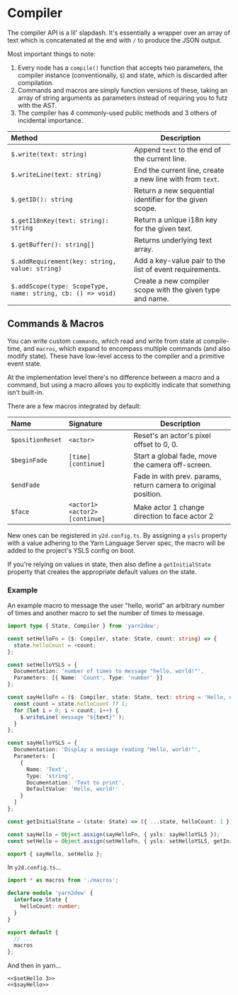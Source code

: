 # Compiler

The compiler API is a lil' slapdash. It's essentially a wrapper over an array of text which is concatenated at the end with `/` to produce the JSON output.

Most important things to note:

1.  Every node has a `compile()` function that accepts two parameters, the compiler instance (conventionally, `$`) and state, which is discarded after compilation.
2.  Commands and macros are simply function versions of these, taking an array of string arguments as parameters instead of requiring you to futz with the AST.
3.  The compiler has 4 commonly-used public methods and 3 others of incidental importance.

| Method                                                      | Description                                               |
| :---------------------------------------------------------- | --------------------------------------------------------- |
| `$.write(text: string)`                                     | Append `text` to the end of the current line.             |
| `$.writeLine(text: string)`                                 | End the current line, create a new line with from `text`. |
| `$.getID(): string`                                         | Return a new sequential identifier for the given scope.   |
| `$.getI18nKey(text: string): string`                        | Return a unique i18n key for the given text.              |
| `$.getBuffer(): string[]`                                   | Returns underlying text array.                            |
| `$.addRequirement(key: string, value: string)`              | Add a key-value pair to the list of event requirements.   |
| `$.addScope(type: ScopeType, name: string, cb: () => void)` | Create a new compiler scope with the given type and name. |

## Commands & Macros

You can write custom `commands`, which read and write from state at compile-time, and `macros`, which expand to encompass multiple commands (and also modify state). These have low-level access to the compiler and a primitive event state.

At the implementation level there's no difference between a macro and a command, but using a macro allows you to explicitly indicate that something isn't built-in.

There are a few macros integrated by default:

| Name             | Signature                      | Description                                                    |
| :--------------- | :----------------------------- | -------------------------------------------------------------- |
| `$positionReset` | `<actor>`                      | Reset's an actor's pixel offset to 0, 0.                       |
| `$beginFade`     | `[time] [continue]`            | Start a global fade, move the camera off-screen.               |
| `$endFade`       |                                | Fade in with prev. params, return camera to original position. |
| `$face`          | `<actor1> <actor2> [continue]` | Make actor 1 change direction to face actor 2                  |

New ones can be registered in `y2d.config.ts`. By assigning a `ysls` property with a value adhering to the Yarn Language Server spec, the macro will be added to the project's YSLS config on boot.

If you're relying on values in state, then also define a `getInitialState` property that creates the appropriate default values on the state.

### Example

An example macro to message the user "hello, world" an arbitrary number of times and another macro to set the number of times to message.

```ts
import type { State, Compiler } from 'yarn2dew';

const setHelloFn = ($: Compiler, state: State, count: string) => {
  state.helloCount = +count;
};

const setHelloYSLS = {
  Documentation: 'number of times to message "hello, world!"',
  Parameters: [{ Name: 'Count', Type: 'number' }]
};

const sayHelloFn = ($: Compiler, state: State, text: string = 'Hello, world!') => {
  const count = state.helloCount ?? 1;
  for (let i = 0; i < count; i++) {
    $.writeLine(`message "${text}"`);
  }
};

const sayHelloYSLS = {
  Documentation: 'Display a message reading "Hello, world!"',
  Parameters: [
    {
      Name: 'Text',
      Type: 'string',
      Documentation: 'Text to print',
      DefaultValue: 'Hello, world!'
    }
  ]
};

const getInitialState = (state: State) => ({ ...state, helloCount: 1 });

const sayHello = Object.assign(sayHelloFn, { ysls: sayHelloYSLS });
const setHello = Object.assign(setHelloFn, { ysls: setHelloYSLS, getInitialState });

export { sayHello, setHello };
```

In `y2d.config.ts`...

```ts
import * as macros from './macros';

declare module 'yarn2dew' {
  interface State {
    helloCount: number;
  }
}

export default {
  // ...
  macros
};
```

And then in yarn...

```yarn
<<$setHello 3>>
<<$sayHello>>
```
